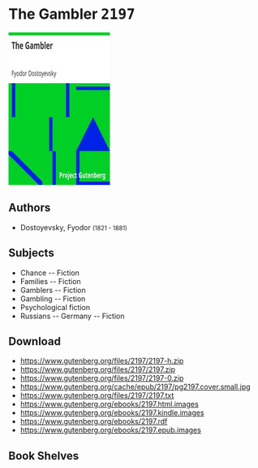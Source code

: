 # The Gambler <kbd>2197</kbd>

![](./cover.medium.jpg "")

## Authors


 - Dostoyevsky, Fyodor <small>(1821 - 1881)</small>

## Subjects


 - Chance -- Fiction
 - Families -- Fiction
 - Gamblers -- Fiction
 - Gambling -- Fiction
 - Psychological fiction
 - Russians -- Germany -- Fiction

## Download


 - https://www.gutenberg.org/files/2197/2197-h.zip
 - https://www.gutenberg.org/files/2197/2197.zip
 - https://www.gutenberg.org/files/2197/2197-0.zip
 - https://www.gutenberg.org/cache/epub/2197/pg2197.cover.small.jpg
 - https://www.gutenberg.org/files/2197/2197.txt
 - https://www.gutenberg.org/ebooks/2197.html.images
 - https://www.gutenberg.org/ebooks/2197.kindle.images
 - https://www.gutenberg.org/ebooks/2197.rdf
 - https://www.gutenberg.org/ebooks/2197.epub.images

## Book Shelves


